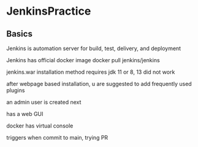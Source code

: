 # JenkinsPractice

## Basics

Jenkins is automation server for build, test, delivery, and deployment

Jenkins has official docker image 
docker pull jenkins/jenkins

jenkins.war installation method requires jdk 11 or 8, 13 did not work

after webpage based installation, u are suggested to add frequently used plugins

an admin user is created next

has a web GUI 

docker has virtual console

triggers when commit to main, 
trying PR

